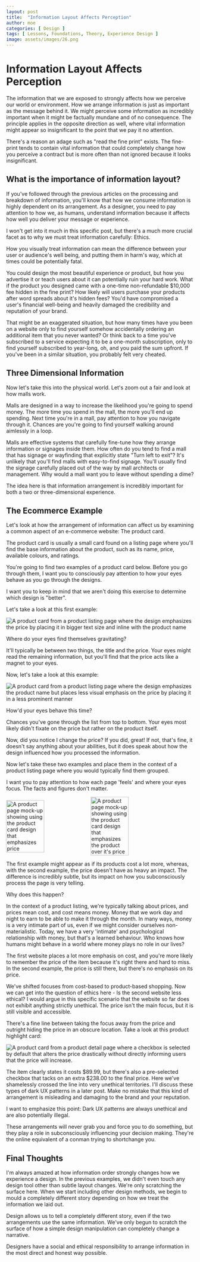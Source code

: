 ```yaml
---
layout: post
title:  "Information Layout Affects Perception"
author: moe
categories: [ Design ]
tags: [ Lessons, Foundations, Theory, Experience Design ]
image: assets/images/26.png
---
```


# Information Layout Affects Perception
The information that we are exposed to strongly affects how we perceive our world or environment. How we arrange information is just as important as the message behind it. We might perceive some information as incredibly important when it might be factually mundane and of no consequence. The principle applies in the opposite direction as well, where vital information might appear so insignificant to the point that we pay it no attention.

There's a reason an adage such as "read the fine print" exists. The fine-print tends to contain vital information that could completely change how you perceive a contract but is more often than not ignored because it looks insignificant.

## What is the importance of information layout?
If you've followed through the previous articles on the processing and breakdown of information, you'll know that how we consume information is highly dependent on its arrangement. As a designer, you need to pay attention to how we, as humans, understand information because it affects how well you deliver your message or experience.

I won't get into it much in this specific post, but there's a much more crucial facet as to why we must treat information carefully: Ethics.

How you visually treat information can mean the difference between your user or audience's well being, and putting them in harm's way, which at times could be potentially fatal.

You could design the most beautiful experience or product, but how you advertise it or teach users about it can potentially ruin your hard work. What if the product you designed came with a one-time non-refundable $10,000 fee hidden in the fine print? How likely will users purchase your products after word spreads about it's hidden fees? You'd have compromised a user's financial well-being and heavily damaged the credibility and reputation of your brand.

That might be an exaggerated situation, but how many times have you been on a website only to find yourself somehow accidentally ordering an additional item that you never wanted? Or think back to a time you've subscribed to a service expecting it to be a one-month subscription, only to find yourself subscribed to year-long, oh, and you paid the sum upfront. If you've been in a similar situation, you probably felt very cheated.

## Three Dimensional Information
Now let's take this into the physical world. Let's zoom out a fair and look at how malls work.

Malls are designed in a way to increase the likelihood you're going to spend money. The more time you spend in the mall, the more you'll end up spending. Next time you're in a mall, pay attention to how you navigate through it. Chances are you're going to find yourself walking around aimlessly in a loop.

Malls are effective systems that carefully fine-tune how they arrange information or signages inside them. How often do you tend to find a mall that has signage or wayfinding that explicitly state "Turn left to exit"? It's unlikely that you'll find malls with easy-to-find signage. You'll usually find the signage carefully placed out of the way by mall architects or management. Why would a mall want you to leave without spending a dime?

The idea here is that information arrangement is incredibly important for both a two or three-dimensional experience.



## The Ecommerce Example
Let's look at how the arrangement of information can affect us by examining a common aspect of an e-commerce website: The product card.

The product card is usually a small card found on a listing page where you'll find the base information about the product, such as its name, price, available colours, and ratings.

You're going to find two examples of a product card below. Before you go through them, I want you to consciously pay attention to how your eyes behave as you go through the designs.

I want you to keep in mind that we aren't doing this exercise to determine which design is "better".

Let's take a look at this first example:

![A product card from a product listing page where the design emphasizes the price by placing it in bigger text size and inline with the product name](/assets/images/information-layout/1.png "Product Card 1")

Where do your eyes find themselves gravitating?

It'll typically be between two things, the title and the price. Your eyes might read the remaining information, but you'll find that the price acts like a magnet to your eyes.

Now, let's take a look at this example:

![A product card from a product listing page where the design emphasizes the product name but places less visual emphasis on the price by placing it in a less prominent manner](/assets/images/information-layout/2.png "Product Card 2")

How'd your eyes behave this time?

Chances you've gone through the list from top to bottom. Your eyes most likely didn't fixate on the price but rather on the product itself.

Now, did you notice I change the price? If you did, great! If not, that's fine, it doesn't say anything about your abilities, but it does speak about how the design influenced how you processed the information.

Now let's take these two examples and place them in the context of a product listing page where you would typically find them grouped.

I want you to pay attention to how each page 'feels' and where your eyes focus. The facts and figures don't matter.

<div style="display:flex; align-items:center; margin-left: auto; margin-right: auto;">
  <img src="/assets/images/information-layout/3.png" alt="A product page mock-up showing using the product card design that emphasizes price" style="width:45%; display:inline-block;"/>

  <img src="/assets/images/information-layout/4.png" alt="A product page mock-up showing using the product card design that emphasizes the product over it's price" style="width:45%; display:inline-block;"/>
</div>

The first example might appear as if its products cost a lot more, whereas, with the second example, the price doesn't have as heavy an impact. The difference is incredibly subtle, but its impact on how you subconsciously process the page is very telling.

Why does this happen?

In the context of a product listing, we're typically talking about prices, and prices mean cost, and cost means money. Money that we work day and night to earn to be able to make it through the month. In many ways, money is a very intimate part of us, even if we might consider ourselves non-materialistic. Today, we have a very 'intimate' and psychological relationship with money, but that's a learned behaviour. Who knows how humans might behave in a world where money plays no role in our lives?

The first website places a lot more emphasis on cost, and you're more likely to remember the price of the item because it's right there and hard to miss. In the second example, the price is still there, but there's no emphasis on its price.

We've shifted focuses from cost-based to product-based shopping. Now we can get into the question of ethics here - Is the second website less ethical? I would argue in this specific scenario that the website so far does not exhibit anything strictly unethical. The price isn't the main focus, but it is still visible and accessible.

There's a fine line between taking the focus away from the price and outright hiding the price in an obscure location. Take a look at this product highlight card:

![A product card from a product detail page where a checkbox is selected by default that alters the price drastically without directly informing users that the price will increase.](/assets/images/information-layout/4.png "Product Card 3")

The item clearly states it costs $89.99, but there's also a pre-selected checkbox that tacks on an extra $238.00 to the final price. Here we've shamelessly crossed the line into very unethical territories. I'll discuss these types of dark UX patterns in a later post. Make no mistake that this kind of arrangement is misleading and damaging to the brand and your reputation.

I want to emphasize this point: Dark UX patterns are always unethical and are also potentially illegal.

These arrangements will never grab you and force you to do something, but they play a role in subconsciously influencing your decision making. They're the online equivalent of a conman trying to shortchange you.

## Final Thoughts
I'm always amazed at how information order strongly changes how we experience a design. In the previous examples, we didn't even touch any design tool other than subtle layout changes. We're only scratching the surface here. When we start including other design methods, we begin to mould a completely different story depending on how we treat the information we laid out.

Design allows us to tell a completely different story, even if the two arrangements use the same information. We've only begun to scratch the surface of how a simple design manipulation can completely change a narrative.

Designers have a social and ethical responsibility to arrange information in the most direct and honest way possible.
